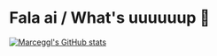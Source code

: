 # Fala ai / What's uuuuuup 👻

[![Marceggl's GitHub stats](https://github-readme-stats.vercel.app/api?username=Marceggl&hide=prs)](https://github.com/Marceggl/Marceggl/blob/main/README.md)
